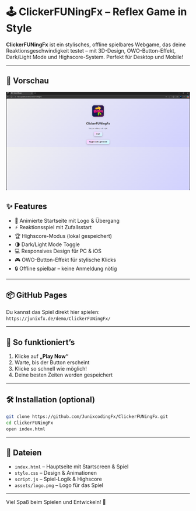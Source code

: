 
# 🕹️ ClickerFUNingFx – Reflex Game in Style

**ClickerFUNingFx** ist ein stylisches, offline spielbares Webgame, das deine Reaktionsgeschwindigkeit testet – mit 3D-Design, OWO-Button-Effekt, Dark/Light Mode und Highscore-System. Perfekt für Desktop und Mobile!

---

## 📸 Vorschau

![Demo](Demo.png)


## ✨ Features
- 🎨 Animierte Startseite mit Logo & Übergang
- ⚡ Reaktionsspiel mit Zufallsstart
- 🏆 Highscore-Modus (lokal gespeichert)
- 🌗 Dark/Light Mode Toggle
- 💻 Responsives Design für PC & iOS
- 🎮 OWO-Button-Effekt für stylische Klicks
- 🔒 Offline spielbar – keine Anmeldung nötig

---

## 📦 GitHub Pages
Du kannst das Spiel direkt hier spielen:  
`https://junixfx.de/demo/ClickerFUNingFx/`

---

## 🚀 So funktioniert’s
1. Klicke auf **„Play Now“**
2. Warte, bis der Button erscheint
3. Klicke so schnell wie möglich!
4. Deine besten Zeiten werden gespeichert

---

## 🛠️ Installation (optional)
```bash
git clone https://github.com/JunixcodingFx/ClickerFUNingFx.git
cd ClickerFUNingFx
open index.html
```

---

## 📁 Dateien
- `index.html` – Hauptseite mit Startscreen & Spiel
- `style.css` – Design & Animationen
- `script.js` – Spiel-Logik & Highscore
- `assets/logo.png` – Logo für das Spiel

---

Viel Spaß beim Spielen und Entwickeln! 🎉
